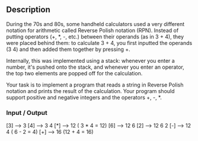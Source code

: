 ## Description
During the 70s and 80s, some handheld calculators used a very different notation for arithmetic called Reverse Polish notation (RPN). Instead of putting operators (+, *, -, etc.) between their operands (as in 3 + 4), they were placed behind them: to calculate 3 + 4, you first inputted the operands (3 4) and then added them together by pressing +.

Internally, this was implemented using a stack: whenever you enter a number, it's pushed onto the stack, and whenever you enter an operator, the top two elements are popped off for the calculation. 

Your task is to implement a program that reads a string in Reverse Polish notation and prints the result of the calculation. Your program should support positive and negative integers and the operators +, -, *. 


### Input / Output
[3] --> 3
[4] --> 3 4
[*] --> 12      ( 3 * 4 = 12)
[6] --> 12 6
[2] --> 12 6 2
[-] --> 12 4    ( 6 - 2 =  4)
[+] --> 16      (12 + 4 = 16)
